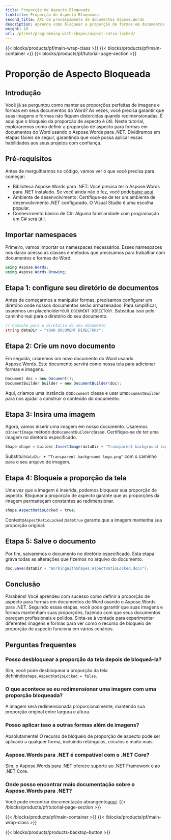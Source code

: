 ```yaml
---
title: Proporção de Aspecto Bloqueada
linktitle: Proporção de Aspecto Bloqueada
second_title: API de processamento de documentos Aspose.Words
description: Aprenda como bloquear a proporção de formas em documentos do Word usando o Aspose.Words para .NET. Siga este guia passo a passo para manter suas imagens e formas proporcionais.
weight: 10
url: /pt/net/programming-with-shapes/aspect-ratio-locked/
---
```


{{< blocks/products/pf/main-wrap-class >}}
{{< blocks/products/pf/main-container >}}
{{< blocks/products/pf/tutorial-page-section >}}

# Proporção de Aspecto Bloqueada

## Introdução

Você já se perguntou como manter as proporções perfeitas de imagens e formas em seus documentos do Word? Às vezes, você precisa garantir que suas imagens e formas não fiquem distorcidas quando redimensionadas. É aqui que o bloqueio da proporção de aspecto é útil. Neste tutorial, exploraremos como definir a proporção de aspecto para formas em documentos do Word usando o Aspose.Words para .NET. Dividiremos em etapas fáceis de seguir, garantindo que você possa aplicar essas habilidades aos seus projetos com confiança.

## Pré-requisitos

Antes de mergulharmos no código, vamos ver o que você precisa para começar:

- Biblioteca Aspose.Words para .NET: Você precisa ter o Aspose.Words para .NET instalado. Se você ainda não o fez, você pode[baixe aqui](https://releases.aspose.com/words/net/).
- Ambiente de desenvolvimento: Certifique-se de ter um ambiente de desenvolvimento .NET configurado. O Visual Studio é uma escolha popular.
- Conhecimento básico de C#: Alguma familiaridade com programação em C# será útil.

## Importar namespaces

Primeiro, vamos importar os namespaces necessários. Esses namespaces nos darão acesso às classes e métodos que precisamos para trabalhar com documentos e formas do Word.

```csharp
using Aspose.Words;
using Aspose.Words.Drawing;
```

## Etapa 1: configure seu diretório de documentos

 Antes de começarmos a manipular formas, precisamos configurar um diretório onde nossos documentos serão armazenados. Para simplificar, usaremos um placeholder`YOUR DOCUMENT DIRECTORY`. Substitua isso pelo caminho real para o diretório do seu documento.

```csharp
// Caminho para o diretório do seu documento
string dataDir = "YOUR DOCUMENT DIRECTORY";
```

## Etapa 2: Crie um novo documento

Em seguida, criaremos um novo documento do Word usando Aspose.Words. Este documento servirá como nossa tela para adicionar formas e imagens.

```csharp
Document doc = new Document();
DocumentBuilder builder = new DocumentBuilder(doc);
```

 Aqui, criamos uma instância do`Document` classe e usar um`DocumentBuilder` para nos ajudar a construir o conteúdo do documento.

## Etapa 3: Insira uma imagem

 Agora, vamos inserir uma imagem em nosso documento. Usaremos o`InsertImage` método do`DocumentBuilder`classe. Certifique-se de ter uma imagem no diretório especificado.

```csharp
Shape shape = builder.InsertImage(dataDir + "Transparent background logo.png");
```

 Substituir`dataDir + "Transparent background logo.png"` com o caminho para o seu arquivo de imagem.

## Etapa 4: Bloqueie a proporção da tela

Uma vez que a imagem é inserida, podemos bloquear sua proporção de aspecto. Bloquear a proporção de aspecto garante que as proporções da imagem permaneçam constantes ao redimensionar.

```csharp
shape.AspectRatioLocked = true;
```

 Contexto`AspectRatioLocked` para`true` garante que a imagem mantenha sua proporção original.

## Etapa 5: Salve o documento

Por fim, salvaremos o documento no diretório especificado. Esta etapa grava todas as alterações que fizemos no arquivo do documento.

```csharp
doc.Save(dataDir + "WorkingWithShapes.AspectRatioLocked.docx");
```

## Conclusão

Parabéns! Você aprendeu com sucesso como definir a proporção de aspecto para formas em documentos do Word usando o Aspose.Words para .NET. Seguindo essas etapas, você pode garantir que suas imagens e formas mantenham suas proporções, fazendo com que seus documentos pareçam profissionais e polidos. Sinta-se à vontade para experimentar diferentes imagens e formas para ver como o recurso de bloqueio de proporção de aspecto funciona em vários cenários.

## Perguntas frequentes

### Posso desbloquear a proporção da tela depois de bloqueá-la?
Sim, você pode desbloquear a proporção da tela definindo`shape.AspectRatioLocked = false`.

### O que acontece se eu redimensionar uma imagem com uma proporção bloqueada?
A imagem será redimensionada proporcionalmente, mantendo sua proporção original entre largura e altura.

### Posso aplicar isso a outras formas além de imagens?
Absolutamente! O recurso de bloqueio de proporção de aspecto pode ser aplicado a qualquer forma, incluindo retângulos, círculos e muito mais.

### Aspose.Words para .NET é compatível com o .NET Core?
Sim, o Aspose.Words para .NET oferece suporte ao .NET Framework e ao .NET Core.

### Onde posso encontrar mais documentação sobre o Aspose.Words para .NET?
 Você pode encontrar documentação abrangente[aqui](https://reference.aspose.com/words/net/).
{{< /blocks/products/pf/tutorial-page-section >}}

{{< /blocks/products/pf/main-container >}}
{{< /blocks/products/pf/main-wrap-class >}}

{{< blocks/products/products-backtop-button >}}
